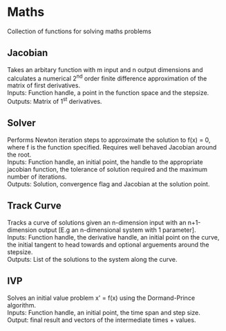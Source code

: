 # Maths
Collection of functions for solving maths problems

## Jacobian
Takes an arbitary function with m input and n output dimensions and calculates a numerical 2<sup>nd</sup> order finite difference approximation of the matrix of first derivatives.  
Inputs: Function handle, a point in the function space and the stepsize.  
Outputs: Matrix of 1<sup>st</sup> derivatives.

## Solver
Performs Newton iteration steps to approximate the solution to f(x) = 0, where f is the function specified. Requires well behaved Jacobian around the root.  
Inputs: Function handle, an initial point, the handle to the appropriate jacobian function, the tolerance of solution required and the maximum number of iterations.  
Outputs: Solution, convergence flag and Jacobian at the solution point.

## Track Curve
Tracks a curve of solutions given an n-dimension input with an n+1-dimension output \[E.g an n-dimensional system with 1 parameter\].  
Inputs: Function handle, the derivative handle, an initial point on the curve, the initial tangent to head towards and optional arguements around the stepsize.  
Outputs: List of the solutions to the system along the curve.

## IVP
Solves an initial value problem x' = f(x) using the Dormand-Prince algorithm.  
Inputs: Function handle, an initial point, the time span and step size.  
Output: final result and vectors of the intermediate times + values.
